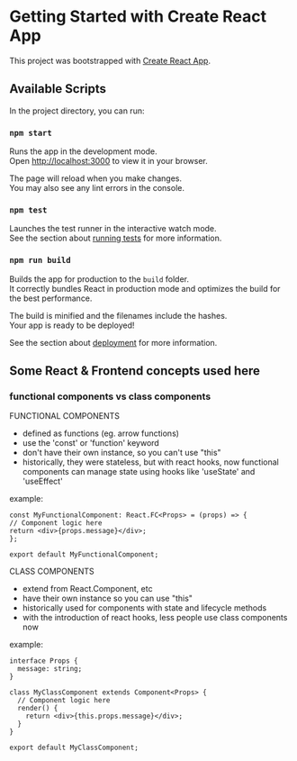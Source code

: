 # Getting Started with Create React App

This project was bootstrapped with [Create React App](https://github.com/facebook/create-react-app).

## Available Scripts

In the project directory, you can run:

### `npm start`

Runs the app in the development mode.\
Open [http://localhost:3000](http://localhost:3000) to view it in your browser.

The page will reload when you make changes.\
You may also see any lint errors in the console.

### `npm test`

Launches the test runner in the interactive watch mode.\
See the section about [running tests](https://facebook.github.io/create-react-app/docs/running-tests) for more information.

### `npm run build`

Builds the app for production to the `build` folder.\
It correctly bundles React in production mode and optimizes the build for the best performance.

The build is minified and the filenames include the hashes.\
Your app is ready to be deployed!

See the section about [deployment](https://facebook.github.io/create-react-app/docs/deployment) for more information.

## Some React & Frontend concepts used here

### functional components vs class components

FUNCTIONAL COMPONENTS

- defined as functions (eg. arrow functions)
- use the 'const' or 'function' keyword
- don't have their own instance, so you can't use "this"
- historically, they were stateless, but with react hooks, now functional components can manage state using hooks like 'useState' and 'useEffect'

example:

```
const MyFunctionalComponent: React.FC<Props> = (props) => {
// Component logic here
return <div>{props.message}</div>;
};

export default MyFunctionalComponent;
```

CLASS COMPONENTS

- extend from React.Component, etc
- have their own instance so you can use "this"
- historically used for components with state and lifecycle methods
- with the introduction of react hooks, less people use class components now

example:

```
interface Props {
  message: string;
}

class MyClassComponent extends Component<Props> {
  // Component logic here
  render() {
    return <div>{this.props.message}</div>;
  }
}

export default MyClassComponent;
```
